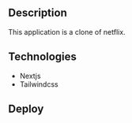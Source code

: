 ## Description

This application is a clone of netflix.

## Technologies

- Nextjs
- Tailwindcss

## Deploy
